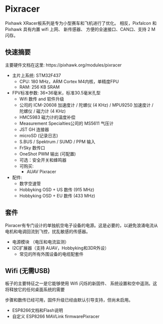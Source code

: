 # Pixracer

Pixhawk XRacer板系列是专为小型赛车和飞机进行了优化。 相反，Pixfalcon 和 Pixhawk 具有内置 wifi 上网、 新传感器、 方便的全速接口、CAN口、支持 2 M 闪存。

## 快速摘要

<aside class="tip">
主要硬件文档在这里: https://pixhawk.org/modules/pixracer
</aside>

-   主片上系统: STM32F437
    - CPU: 180 MHz，ARM Cortex M4内核，单精度FPU
    - RAM: 256 KB SRAM
-   FPV标准参数: 36×36毫米，标准30.5毫米孔型
    - Wifi 数传 and 软件升级
    - 公司的 ICM-20608 加速度计 / 陀螺仪 (4 KHz) / MPU9250 加速度计 / 陀螺仪 / 磁力计 (4 KHz)
    - HMC5983 磁力计的温度补偿
    - Measurement Specialties公司的 MS5611 气压计
    - JST GH 连接器
    - microSD (记录日志)
    - S.BUS / Spektrum / SUMD / PPM 输入
    - FrSky 数传口
    - OneShot PWM 输出 (可配置)
    - 可选：安全开关和蜂鸣器
    - 可购买:
      - AUAV Pixracer
-   配件:
    - 数字空速管
    - Hobbyking OSD + US 数传 (915 MHz)
    - Hobbyking OSD + EU 数传 (433 MHz)

## 套件

Pixracer有专门设计的单独航空电子设备的电源。这是必要的，以避免浪涌电流从电机和电调回流到飞控，扰乱敏感的传感器。

- 电源模块 （电压和电流监测）
- I2C扩展器（支持 AUAV，Hobbyking和3DR外设）
  - 常见的所有外围设备的电缆配套件

## Wifi (无需USB)

板子的主要特征之一是它能够使用 Wifi 闪烁的新固件、 系统设置和空中遥测。这将释放它的任何桌面系统的需要

<aside class="todo">
步骤和数传已经可用，固件升级已经由默认引导支持，但尚未启用。
</aside>

- ESP8266文档和Flash说明
- 自定义 ESP8266 MAVLink firmwarePixracer

